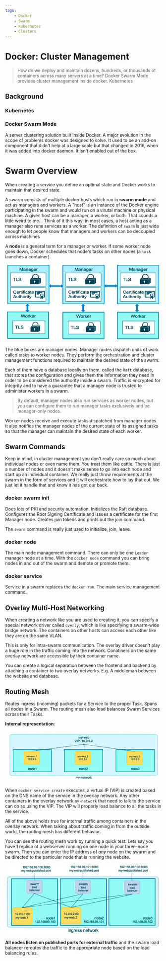 ```yaml
---
tags:
	- Docker
	- Swarm
	- Kubernetes
	- Clusters
---
```


# Docker: Cluster Management
> How do we deploy and maintain dozens, hundreds, or thousands of containers across many servers at a time? Docker Swarm Mode provides cluster management inside docker. Kubernetes 

## Background

### Kubernetes



### Docker Swarm Mode

A server clustering solution built inside Docker. A major evolution in the scope of problems docker was designed to solve. It used to be an add-on component that didn't help at a large scale but that changed in 2016, when it was added into docker daemon. It isn't enabled out of the box. 

# Swarm Overview

When creating a service you define an optimal state and Docker works to maintain that desired state. 

A swarm consists of multiple docker hosts which run in **swarm mode** and act as managers and workers. A "host" is an instance of the Docker engine participating in the swarm and would run on a virutal machine or physical machine. A given host can be a manager, a worker, or both. That sounds a little weird to me... Think of it this way: in most cases, a host acting as a manager also runs services as a worker. The definition of `swarm` is just wide enough to let people know that managers and workers can be decoupled across machines

A **node** is a general term for a manager or worker. If some worker node goes down, Docker schedules that node's tasks on other nodes (a `task` launches a container). 

![Swarm Nodes](/resources/docker-swarm-nodes.png)

The blue boxes are manager nodes. Manager nodes dispatch units of work called tasks to worker nodes. They perform the orchestration and cluster management functions required to maintain the desired state of the swarm. 

Each of them have a database locally on them, called the `Raft` database, that stores the configuration and gives them the information they need in order to be considered the authority inside a swarm. Traffic is encrypted for integrity and to have a guarantee that a manager node is trusted to administer workers in a swarm.
>By default, manager nodes also run services as worker nodes, but you can configure them to run manager tasks exclusively and be manager-only nodes. 

Worker nodes receive and execute tasks dispatched from manager nodes. It also notifies the manager nodes of the current state of its assigned tasks so that the manager can maintain the desired state of each worker.

## Swarm Commands

Keep in mind, in cluster management you don't really care so much about individual nodes or even name them. You treat them like cattle. There is just a number of nodes and it doesn't make sense to go into each node and start up an individual container. We really just throw requirements at the swarm in the form of services and it will orchestrate how to lay that out. We just let it handle that and know it has got our back.

### docker swarm init

Does lots of PKI and security automation. Initializes the Raft database. Configures the Root Signing Certificate and issues a certificate for the first Manager node. Creates join tokens and prints out the join command.

The `swarm` command is really just used to initialize, join, leave.

### docker node

The main node management command. There can only be one `Leader` manager node at a time. With the `docker node` command you can bring nodes in and out of the swarm and demote or promote them.

### docker service

Service in a swarm replaces the `docker run`. The main service management command.

## Overlay Multi-Host Networking

When creating a network like you are used to creating it, you can specify a special network driver called `overly`, which is like specifying a swarm-wide bridge network. The containers on other hosts can access each other like they are on the same VLAN. 

This is only for intra-swarm communication. The overlay driver doesn't play a huge role in the traffic coming into the network. Conatiners on the same overlay network are accessible by their container name. 

You can create a logical separation between the frontend and backend by attaching a container to two overlay networks. E.g. A middleman between the website and database. 

## Routing Mesh

Routes ingress (incoming) packets for a Service to the proper Task. Spans all nodes in a Swarm. The routing mesh also load balances Swarm Services across their Tasks. 

**Internal representation**:

![](/resources/docker-routing-vip.png)

When `docker service create` executes, a virtual IP (VIP) is created based on the DNS name of the service in the overlay network. Any other containers in the overlay network `my-network` that need to talk to the service can do so using the VIP. The VIP will properly load balance to all the tasks in the service.

All of the above holds true for internal traffic among containers in the overlay network. When talking about traffic coming in from the outside world, the routing mesh has different behavior.

You can see the routing mesh work by running a quick test: Lets say you have 1 replica of a webserver running on one node in your three-node swarm. Then you can enter the IP address of *any* node on the swarm and be directed to the particular node that is running the website.

![Routing Mesh](/resources/docker-routing-mesh.png)

**All nodes listen on published ports for external traffic** and the swarm load balancer reroutes the traffic to the appropriate node based on the load balancing rules.